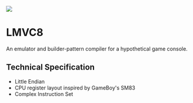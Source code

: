 ![](https://tokei.rs/b1/github/Zitronenjoghurt/LMVC8?category=code&type=Rust&logo=https://simpleicons.org/icons/rust.svg)

# LMVC8

An emulator and builder-pattern compiler for a hypothetical game console.

## Technical Specification

- Little Endian
- CPU register layout inspired by GameBoy's SM83
- Complex Instruction Set